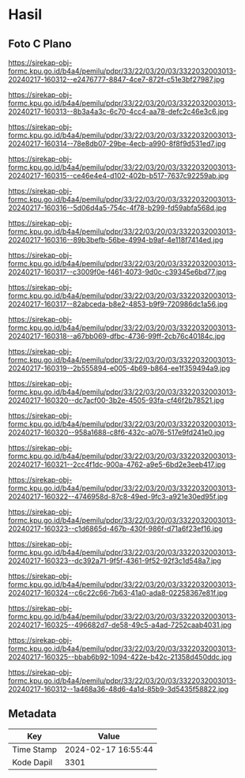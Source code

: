 # Hasil

## Foto C Plano

https://sirekap-obj-formc.kpu.go.id/b4a4/pemilu/pdpr/33/22/03/20/03/3322032003013-20240217-160312--e2476777-8847-4ce7-872f-c51e3bf27987.jpg

https://sirekap-obj-formc.kpu.go.id/b4a4/pemilu/pdpr/33/22/03/20/03/3322032003013-20240217-160313--8b3a4a3c-6c70-4cc4-aa78-defc2c46e3c6.jpg

https://sirekap-obj-formc.kpu.go.id/b4a4/pemilu/pdpr/33/22/03/20/03/3322032003013-20240217-160314--78e8db07-29be-4ecb-a990-8f8f9d531ed7.jpg

https://sirekap-obj-formc.kpu.go.id/b4a4/pemilu/pdpr/33/22/03/20/03/3322032003013-20240217-160315--ce46e4e4-d102-402b-b517-7637c92259ab.jpg

https://sirekap-obj-formc.kpu.go.id/b4a4/pemilu/pdpr/33/22/03/20/03/3322032003013-20240217-160316--5d06d4a5-754c-4f78-b299-fd59abfa568d.jpg

https://sirekap-obj-formc.kpu.go.id/b4a4/pemilu/pdpr/33/22/03/20/03/3322032003013-20240217-160316--89b3befb-56be-4994-b9af-4e118f7414ed.jpg

https://sirekap-obj-formc.kpu.go.id/b4a4/pemilu/pdpr/33/22/03/20/03/3322032003013-20240217-160317--c3009f0e-f461-4073-9d0c-c39345e6bd77.jpg

https://sirekap-obj-formc.kpu.go.id/b4a4/pemilu/pdpr/33/22/03/20/03/3322032003013-20240217-160317--82abceda-b8e2-4853-b9f9-720986dc1a56.jpg

https://sirekap-obj-formc.kpu.go.id/b4a4/pemilu/pdpr/33/22/03/20/03/3322032003013-20240217-160318--a67bb069-dfbc-4736-99ff-2cb76c40184c.jpg

https://sirekap-obj-formc.kpu.go.id/b4a4/pemilu/pdpr/33/22/03/20/03/3322032003013-20240217-160319--2b555894-e005-4b69-b864-ee1f359494a9.jpg

https://sirekap-obj-formc.kpu.go.id/b4a4/pemilu/pdpr/33/22/03/20/03/3322032003013-20240217-160320--dc7acf00-3b2e-4505-93fa-cf46f2b78521.jpg

https://sirekap-obj-formc.kpu.go.id/b4a4/pemilu/pdpr/33/22/03/20/03/3322032003013-20240217-160320--958a1688-c8f6-432c-a076-517e9fd241e0.jpg

https://sirekap-obj-formc.kpu.go.id/b4a4/pemilu/pdpr/33/22/03/20/03/3322032003013-20240217-160321--2cc4f1dc-900a-4762-a9e5-6bd2e3eeb417.jpg

https://sirekap-obj-formc.kpu.go.id/b4a4/pemilu/pdpr/33/22/03/20/03/3322032003013-20240217-160322--4746958d-87c8-49ed-9fc3-a921e30ed95f.jpg

https://sirekap-obj-formc.kpu.go.id/b4a4/pemilu/pdpr/33/22/03/20/03/3322032003013-20240217-160323--c1d6865d-467b-430f-986f-d71a6f23ef16.jpg

https://sirekap-obj-formc.kpu.go.id/b4a4/pemilu/pdpr/33/22/03/20/03/3322032003013-20240217-160323--dc392a71-9f5f-4361-9f52-92f3c1d548a7.jpg

https://sirekap-obj-formc.kpu.go.id/b4a4/pemilu/pdpr/33/22/03/20/03/3322032003013-20240217-160324--c6c22c66-7b63-41a0-ada8-02258367e81f.jpg

https://sirekap-obj-formc.kpu.go.id/b4a4/pemilu/pdpr/33/22/03/20/03/3322032003013-20240217-160325--496682d7-de58-49c5-a4ad-7252caab4031.jpg

https://sirekap-obj-formc.kpu.go.id/b4a4/pemilu/pdpr/33/22/03/20/03/3322032003013-20240217-160325--bbab6b92-1094-422e-b42c-21358d450ddc.jpg

https://sirekap-obj-formc.kpu.go.id/b4a4/pemilu/pdpr/33/22/03/20/03/3322032003013-20240217-160312--1a468a36-48d6-4a1d-85b9-3d5435f58822.jpg


## Metadata

| Key        | Value               |
| ---------- | ------------------- |
| Time Stamp | 2024-02-17 16:55:44 |
| Kode Dapil | 3301                |



